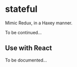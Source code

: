 # stateful

Mimic Redux, in a Haxey manner.

To be continued...

## Use with React

To be documented...